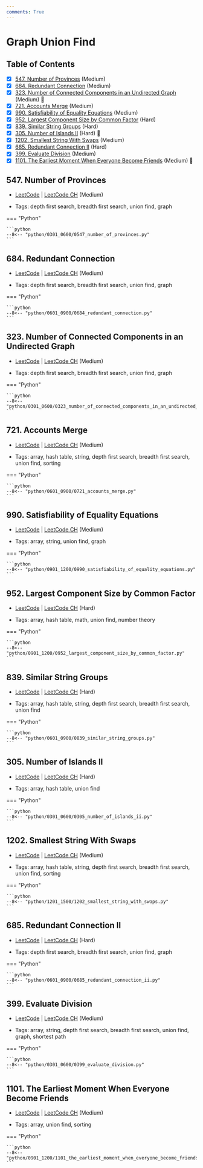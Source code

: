 ```yaml
---
comments: True
---
```


# Graph Union Find

## Table of Contents

- [x] [547. Number of Provinces](https://leetcode.cn/problems/number-of-provinces/) (Medium)
- [x] [684. Redundant Connection](https://leetcode.cn/problems/redundant-connection/) (Medium)
- [x] [323. Number of Connected Components in an Undirected Graph](https://leetcode.cn/problems/number-of-connected-components-in-an-undirected-graph/) (Medium) 👑
- [x] [721. Accounts Merge](https://leetcode.cn/problems/accounts-merge/) (Medium)
- [x] [990. Satisfiability of Equality Equations](https://leetcode.cn/problems/satisfiability-of-equality-equations/) (Medium)
- [x] [952. Largest Component Size by Common Factor](https://leetcode.cn/problems/largest-component-size-by-common-factor/) (Hard)
- [x] [839. Similar String Groups](https://leetcode.cn/problems/similar-string-groups/) (Hard)
- [x] [305. Number of Islands II](https://leetcode.cn/problems/number-of-islands-ii/) (Hard) 👑
- [x] [1202. Smallest String With Swaps](https://leetcode.cn/problems/smallest-string-with-swaps/) (Medium)
- [x] [685. Redundant Connection II](https://leetcode.cn/problems/redundant-connection-ii/) (Hard)
- [x] [399. Evaluate Division](https://leetcode.cn/problems/evaluate-division/) (Medium)
- [x] [1101. The Earliest Moment When Everyone Become Friends](https://leetcode.cn/problems/the-earliest-moment-when-everyone-become-friends/) (Medium) 👑

## 547. Number of Provinces

-   [LeetCode](https://leetcode.com/problems/number-of-provinces/) | [LeetCode CH](https://leetcode.cn/problems/number-of-provinces/) (Medium)

-   Tags: depth first search, breadth first search, union find, graph

=== "Python"

    ```python
    --8<-- "python/0301_0600/0547_number_of_provinces.py"
    ```



## 684. Redundant Connection

-   [LeetCode](https://leetcode.com/problems/redundant-connection/) | [LeetCode CH](https://leetcode.cn/problems/redundant-connection/) (Medium)

-   Tags: depth first search, breadth first search, union find, graph

=== "Python"

    ```python
    --8<-- "python/0601_0900/0684_redundant_connection.py"
    ```



## 323. Number of Connected Components in an Undirected Graph

-   [LeetCode](https://leetcode.com/problems/number-of-connected-components-in-an-undirected-graph/) | [LeetCode CH](https://leetcode.cn/problems/number-of-connected-components-in-an-undirected-graph/) (Medium)

-   Tags: depth first search, breadth first search, union find, graph

=== "Python"

    ```python
    --8<-- "python/0301_0600/0323_number_of_connected_components_in_an_undirected_graph.py"
    ```



## 721. Accounts Merge

-   [LeetCode](https://leetcode.com/problems/accounts-merge/) | [LeetCode CH](https://leetcode.cn/problems/accounts-merge/) (Medium)

-   Tags: array, hash table, string, depth first search, breadth first search, union find, sorting

=== "Python"

    ```python
    --8<-- "python/0601_0900/0721_accounts_merge.py"
    ```



## 990. Satisfiability of Equality Equations

-   [LeetCode](https://leetcode.com/problems/satisfiability-of-equality-equations/) | [LeetCode CH](https://leetcode.cn/problems/satisfiability-of-equality-equations/) (Medium)

-   Tags: array, string, union find, graph

=== "Python"

    ```python
    --8<-- "python/0901_1200/0990_satisfiability_of_equality_equations.py"
    ```



## 952. Largest Component Size by Common Factor

-   [LeetCode](https://leetcode.com/problems/largest-component-size-by-common-factor/) | [LeetCode CH](https://leetcode.cn/problems/largest-component-size-by-common-factor/) (Hard)

-   Tags: array, hash table, math, union find, number theory

=== "Python"

    ```python
    --8<-- "python/0901_1200/0952_largest_component_size_by_common_factor.py"
    ```



## 839. Similar String Groups

-   [LeetCode](https://leetcode.com/problems/similar-string-groups/) | [LeetCode CH](https://leetcode.cn/problems/similar-string-groups/) (Hard)

-   Tags: array, hash table, string, depth first search, breadth first search, union find

=== "Python"

    ```python
    --8<-- "python/0601_0900/0839_similar_string_groups.py"
    ```



## 305. Number of Islands II

-   [LeetCode](https://leetcode.com/problems/number-of-islands-ii/) | [LeetCode CH](https://leetcode.cn/problems/number-of-islands-ii/) (Hard)

-   Tags: array, hash table, union find

=== "Python"

    ```python
    --8<-- "python/0301_0600/0305_number_of_islands_ii.py"
    ```



## 1202. Smallest String With Swaps

-   [LeetCode](https://leetcode.com/problems/smallest-string-with-swaps/) | [LeetCode CH](https://leetcode.cn/problems/smallest-string-with-swaps/) (Medium)

-   Tags: array, hash table, string, depth first search, breadth first search, union find, sorting

=== "Python"

    ```python
    --8<-- "python/1201_1500/1202_smallest_string_with_swaps.py"
    ```



## 685. Redundant Connection II

-   [LeetCode](https://leetcode.com/problems/redundant-connection-ii/) | [LeetCode CH](https://leetcode.cn/problems/redundant-connection-ii/) (Hard)

-   Tags: depth first search, breadth first search, union find, graph

=== "Python"

    ```python
    --8<-- "python/0601_0900/0685_redundant_connection_ii.py"
    ```



## 399. Evaluate Division

-   [LeetCode](https://leetcode.com/problems/evaluate-division/) | [LeetCode CH](https://leetcode.cn/problems/evaluate-division/) (Medium)

-   Tags: array, string, depth first search, breadth first search, union find, graph, shortest path

=== "Python"

    ```python
    --8<-- "python/0301_0600/0399_evaluate_division.py"
    ```



## 1101. The Earliest Moment When Everyone Become Friends

-   [LeetCode](https://leetcode.com/problems/the-earliest-moment-when-everyone-become-friends/) | [LeetCode CH](https://leetcode.cn/problems/the-earliest-moment-when-everyone-become-friends/) (Medium)

-   Tags: array, union find, sorting

=== "Python"

    ```python
    --8<-- "python/0901_1200/1101_the_earliest_moment_when_everyone_become_friends.py"
    ```
